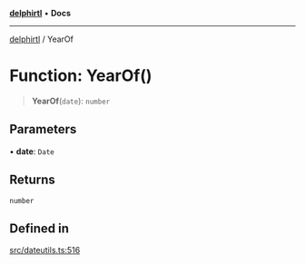 [**delphirtl**](../README.md) • **Docs**

***

[delphirtl](../globals.md) / YearOf

# Function: YearOf()

> **YearOf**(`date`): `number`

## Parameters

• **date**: `Date`

## Returns

`number`

## Defined in

[src/dateutils.ts:516](https://github.com/chuacw/delphirtl/blob/01752da42abbae178d000244800240d96a86d86e/src/dateutils.ts#L516)
